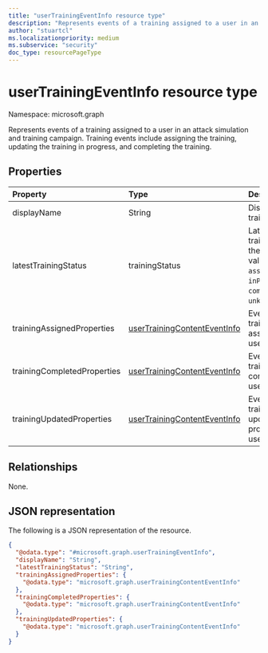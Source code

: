 ```yaml
---
title: "userTrainingEventInfo resource type"
description: "Represents events of a training assigned to a user in an attack simulation and training campaign."
author: "stuartcl"
ms.localizationpriority: medium
ms.subservice: "security"
doc_type: resourcePageType
---
```


# userTrainingEventInfo resource type

Namespace: microsoft.graph

Represents events of a training assigned to a user in an attack simulation and training campaign. Training events include assigning the training, updating the training in progress, and completing the training.

## Properties
|Property|Type|Description|
|:---|:---|:---|
|displayName|String|Display name of the training.|
|latestTrainingStatus|trainingStatus|Latest status of the training assigned to the user. Possible values are: `unknown`, `assigned`, `inProgress`, `completed`, `overdue`, `unknownFutureValue`.|
|trainingAssignedProperties|[userTrainingContentEventInfo](../resources/usertrainingcontenteventinfo.md)|Event details of the training when it was assigned to the user.|
|trainingCompletedProperties|[userTrainingContentEventInfo](../resources/usertrainingcontenteventinfo.md)|Event details of the training when it was completed by the user.|
|trainingUpdatedProperties|[userTrainingContentEventInfo](../resources/usertrainingcontenteventinfo.md)|Event details of the training when it was updated/in-progress by the user.|

## Relationships
None.

## JSON representation
The following is a JSON representation of the resource.
<!-- {
  "blockType": "resource",
  "@odata.type": "microsoft.graph.userTrainingEventInfo"
}
-->
``` json
{
  "@odata.type": "#microsoft.graph.userTrainingEventInfo",
  "displayName": "String",
  "latestTrainingStatus": "String",
  "trainingAssignedProperties": {
    "@odata.type": "microsoft.graph.userTrainingContentEventInfo"
  },
  "trainingCompletedProperties": {
    "@odata.type": "microsoft.graph.userTrainingContentEventInfo"
  },
  "trainingUpdatedProperties": {
    "@odata.type": "microsoft.graph.userTrainingContentEventInfo"
  }
}
```
